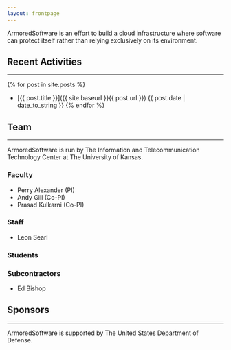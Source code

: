 ```yaml
---
layout: frontpage
---
```


ArmoredSoftware is an effort to build a cloud infrastructure where
software can protect itself rather than relying exclusively on its
environment.

## Recent Activities
-----

{% for post in site.posts %}
* [{{ post.title }}]({{ site.baseurl }}{{ post.url }})  {{ post.date | date_to_string }}
{% endfor %}

## Team
-----

ArmoredSoftware is run by The Information and Telecommunication
Technology Center at The University of Kansas.

### Faculty

* Perry Alexander (PI)
* Andy Gill (Co-PI)
* Prasad Kulkarni (Co-PI) 

### Staff

* Leon Searl

### Students

### Subcontractors

* Ed Bishop

## Sponsors
-----

ArmoredSoftware is supported by The United States Department of Defense.
